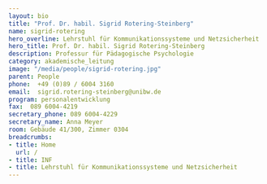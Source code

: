 ```yaml
---
layout: bio
title: "Prof. Dr. habil. Sigrid Rotering-Steinberg"
name: sigrid-rotering
hero_overline: Lehrstuhl für Kommunikationssysteme und Netzsicherheit
hero_title: Prof. Dr. habil. Sigrid Rotering-Steinberg
description: Professur für Pädagogische Psychologie 
category: akademische_leitung
image: "/media/people/sigrid-rotering.jpg"
parent: People
phone:  +49 (0)89 / 6004 3160
email:  sigrid.rotering-steinberg@unibw.de
program: personalentwicklung
fax:  089 6004-4219
secretary_phone: 089 6004-4229
secretary_name: Anna Meyer
room: Gebäude 41/300, Zimmer 0304
breadcrumbs:
- title: Home
  url: /
- title: INF
- title: Lehrstuhl für Kommunikationssysteme und Netzsicherheit
---
```

